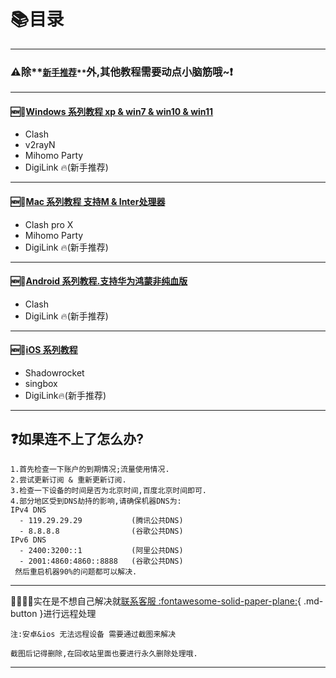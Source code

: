 # 📚目录
---

### ⚠️除**<small><u>新手推荐</u>**</small>外,其他教程需要动点小脑筋哦~❗️
---
#### 🆕💯[Windows 系列教程 xp & win7 & win10 & win11](./win/index.md)
  - Clash
  - v2rayN
  - Mihomo Party
  - DigiLink 🔥(新手推荐)
---

#### 🆕💯[Mac 系列教程 支持M & Inter处理器](./mac/index.md)
  - Clash pro X
  - Mihomo Party
  - DigiLink 🔥(新手推荐)
---

#### 🆕💯[Android 系列教程.支持华为鸿蒙非纯血版](./android/index.md)
  - Clash
  - DigiLink 🔥(新手推荐)
---

#### 🆕💯[iOS 系列教程](./ios/index.md)

- Shadowrocket
- singbox
- DigiLink🔥(新手推荐)

---


## ❓如果连不上了怎么办?

    1.首先检查一下账户的到期情况;流量使用情况.
    2.尝试更新订阅 & 重新更新订阅.
    3.检查一下设备的时间是否为北京时间,百度北京时间即可.
    4.部分地区受到DNS劫持的影响,请确保机器DNS为:
    IPv4 DNS
      - 119.29.29.29           (腾讯公共DNS)
      - 8.8.8.8                (谷歌公共DNS)
    IPv6 DNS
      - 2400:3200::1           (阿里公共DNS)
      - 2001:4860:4860::8888   (谷歌公共DNS)
     然后重启机器90%的问题都可以解决.

---

🤦‍♂️🤷‍♂️实在是不想自己解决就[联系客服 :fontawesome-solid-paper-plane:](https://papawall.pro/chat.html){ .md-button }进行远程处理


`注:安卓&ios 无法远程设备 需要通过截图来解决`

`截图后记得删除,在回收站里面也要进行永久删除处理哦.`


---
